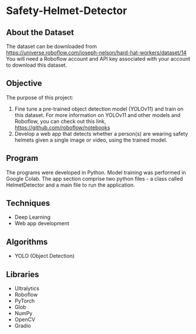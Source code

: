 # Safety-Helmet-Detector

## About the Dataset

The dataset can be downloaded from https://universe.roboflow.com/joseph-nelson/hard-hat-workers/dataset/14
You will need a Roboflow account and API key associated with your account to download this dataset. 

## Objective

The purpose of this project:
1. Fine tune a pre-trained object detection model (YOLOv11) and train on this dataset. For more information on YOLOv11 and other models and Roboflow, you can check out this link, https://github.com/roboflow/notebooks 
2. Develop a web app that detects whether a person(s) are wearing safety helmets given a single image or video, using the trained model. 

## Program

The programs were developed in Python. Model training was performed in Google Colab. The app section comprise two python files - a class called HelmetDetector and a main file to run the application. 

## Techniques

   - Deep Learning 
   - Web app development 

## Algorithms 

   - YOLO (Object Detection) 

## Libraries
  
   - Ultralytics
   - Roboflow
   - PyTorch
   - Glob
   - NumPy
   - OpenCV
   - Gradio
   